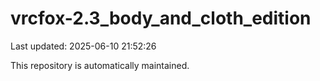 # vrcfox-2.3_body_and_cloth_edition

Last updated: 2025-06-10 21:52:26

This repository is automatically maintained.
